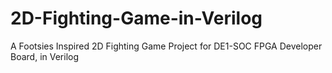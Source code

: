 # 2D-Fighting-Game-in-Verilog
A Footsies Inspired 2D Fighting Game Project for DE1-SOC FPGA Developer Board, in Verilog
